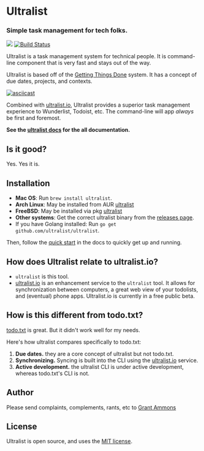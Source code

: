 # Ultralist
### Simple task management for tech folks.

[![](https://goreportcard.com/badge/github.com/ultralist/ultralist)](https://goreportcard.com/report/github.com/ultralist/ultralist)
[![Build Status](https://travis-ci.org/ultralist/ultralist.svg?branch=master)](https://travis-ci.org/ultralist/ultralist)

Ultralist is a task management system for technical people. It is command-line component that is very fast and stays out of the way. 

Ultralist is based off of the [Getting Things Done](gtd) system. It has a concept of due dates, projects, and contexts.

[![asciicast](https://asciinema.org/a/226005.svg)](https://asciinema.org/a/226005)

Combined with [ultralist.io](https://ultralist.io), Ultralist provides a superior task management experience to Wunderlist, Todoist, etc.  The command-line will app _always_ be first and foremost.

**See the [ultralist docs][tdl] for the all documentation.**

[gtd]: http://lifehacker.com/productivity-101-a-primer-to-the-getting-things-done-1551880955
[tdl]: https://docs.ultralist.io

## Is it good?

Yes.  Yes it is.

## Installation

* **Mac OS**: Run `brew install ultralist`.
* **Arch Linux**: May be installed from AUR [ultralist](https://aur.archlinux.org/packages/ultralist/)
* **FreeBSD**: May be installed via pkg [ultralist](https://www.freshports.org/deskutils/ultralist/)
* **Other systems**: Get the correct ultralist binary from the [releases page](https://github.com/ultralist/ultralist/releases).
* If you have Golang installed: Run `go get github.com/ultralist/ultralist`.

Then, follow the [quick start](https://docs.ultralist.io/quickstart.html) in the docs to quickly get up and running.

## How does Ultralist relate to ultralist.io?

* `ultralist` is this tool.
* [ultralist.io](https://ultralist.io) is an enhancement service to the `ultralist` tool.  It allows for synchronization between computers, a great web view of your todolists, and (eventual) phone apps.  Ultralist.io is currently in a free public beta.


## How is this different from todo.txt?

[todo.txt](http://todotxt.org/) is great.  But it didn't work well for my needs.

Here's how ultralist compares specifically to todo.txt:
1. **Due dates.** they are a core concept of ultralist but not todo.txt.
1. **Synchronizing.** Syncing is built into the CLI using the [ultralist.io](https://ultralist.io) service.
1. **Active development.** the ultralist CLI is under active development, whereas todo.txt's CLI is not.

## Author

Please send complaints, complements, rants, etc to [Grant Ammons][ga]

## License

Ultralist is open source, and uses the [MIT license](https://github.com/ultralist/ultralist/blob/master/LICENSE.md).

[ga]: https://twitter.com/gammons
